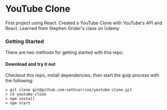 # YouTube Clone

First project using React. Created a YouTube Clone with YouTube's API and React. Learned from Stephen Grider's class on Udemy

### Getting Started

There are two methods for getting started with this repo.

#### Download and try it out
Checkout this repo, install dependencies, then start the gulp process with the following:

```
> git clone git@github.com:sethcarrino/youtube-clone.git
> cd youtube-clone
> npm install
> npm start
```
